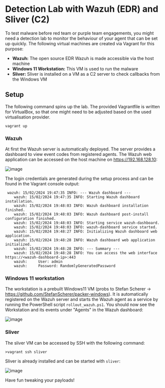# Detection Lab with Wazuh (EDR) and Sliver (C2)

To test malware before red team or purple team engagements, you might need a detection lab to monitor the behaviour of your agent that can be set up quickly. 
The following virtual machines are created via Vagrant for this purpose:
* **Wazuh:** The open source EDR Wazuh is made accessible via the host machine
* **Windows 11 Workstation:** This VM is used to run the malware
* **Sliver:** Sliver is installed on a VM as a C2 server to check callbacks from the Windows VM

## Setup

The following command spins up the lab. The provided Vagrantfile is written for VirtualBox, so that one might need to be adjusted based on the used virtualisation provider.

```
vagrant up
```

### Wazuh 
At first the Wazuh server is automatically deployed. The server provides a dashboard to view event codes from registered agents.
The Wazuh web application can be accessed on the host machine on https://192.168.128.10:

![image](https://github.com/0xfschott/detection-lab/assets/17066401/64e4ff6a-8637-4e8b-800a-2b59e38d5ae8)

The login credentials are generated during the setup process and can be found in the Vagrant console output:

```
 wazuh: 15/02/2024 19:47:35 INFO: --- Wazuh dashboard ---
    wazuh: 15/02/2024 19:47:35 INFO: Starting Wazuh dashboard installation.
    wazuh: 15/02/2024 19:48:03 INFO: Wazuh dashboard installation finished.
    wazuh: 15/02/2024 19:48:03 INFO: Wazuh dashboard post-install configuration finished.
    wazuh: 15/02/2024 19:48:03 INFO: Starting service wazuh-dashboard.
    wazuh: 15/02/2024 19:48:03 INFO: wazuh-dashboard service started.
    wazuh: 15/02/2024 19:48:27 INFO: Initializing Wazuh dashboard web application.
    wazuh: 15/02/2024 19:48:28 INFO: Wazuh dashboard web application initialized.
    wazuh: 15/02/2024 19:48:28 INFO: --- Summary ---
    wazuh: 15/02/2024 19:48:28 INFO: You can access the web interface https://<wazuh-dashboard-ip>:443
    wazuh:     User: admin
    wazuh:     Password: RandomlyGeneratedPassword
```

### Windows 11 workstation

The workstation is a prebuilt Windows11 VM (probs to Stefan Scherer -> https://github.com/StefanScherer/packer-windows). It is automatically registered on the Wazuh server and starts the Wazuh agent as a service by running the PowerShell script `rollout_wazuh.ps1`.
You should now see the Workstation and its events under "Agents" in the Wazuh dashboard:

![image](https://github.com/0xfschott/detection-lab/assets/17066401/ab0a2f61-0c0f-460e-aae7-1c1238e4d80e)

### Sliver

The sliver VM can be accessed by SSH with the following command:

```
>vagrant ssh sliver
```

Sliver is already installed and can be started with `sliver`:

![image](https://github.com/0xfschott/detection-lab/assets/17066401/be7c538b-e5a9-4ea4-b50c-59f0cfb77305)

Have fun tweaking your payloads!

